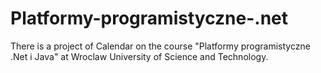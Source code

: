 # Platformy-programistyczne-.net
There is a project of Calendar on the course "Platformy programistyczne .Net i Java"  at Wroclaw University of Science and Technology.

